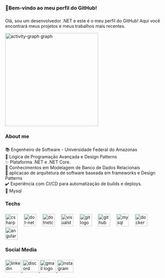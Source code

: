 <h3 align="left">👋Bem-vindo ao meu perfil do GitHub!</h3>

###
<p align="left">Olá, sou um desenvolvedor .NET e este é o meu perfil do GitHub! Aqui você encontrará meus projetos e meus trabalhos mais recentes.</p>
<div align="left">
  <img src="https://github-readme-activity-graph.vercel.app/graph?username=ErnandsonXavier&radius=16&theme=react&area=true&order=5" height="300" alt="activity-graph graph"  />
</div>

###



###

<h3 align="left">About me</h3>

###

<p align="left">📚 Engenheiro de Software - Universidade Federal do Amazonas<br>📍 Lógica de Programação Avançada e Design Patterns<br>✨ Plataforma .NET e .NET Core.<br>🎯 Conhecimentos em Modelagem de Banco de Dados Relacionais<br>🔖 aplicacao de arquitetura de software baseada em frameworks e Design Patterns<br>✔️ Experiência com CI/CD para automatização de builds e deploys.<br>💙 Mysql</p>

###

<h3 align="left">Techs</h3>

###

<div align="left">
  <img src="https://skillicons.dev/icons?i=cs" height="40" alt="csharp logo"  />
  <img width="12" />
  <img src="https://skillicons.dev/icons?i=dotnet" height="40" alt="dot-net logo"  />
  <img width="12" />
  <img src="https://cdn.jsdelivr.net/gh/devicons/devicon/icons/dotnetcore/dotnetcore-original.svg" height="40" alt="dotnetcore logo"  />
  <img width="12" />
  <img src="https://skillicons.dev/icons?i=visualstudio" height="40" alt="visualstudio logo"  />
  <img width="12" />
  <img src="https://skillicons.dev/icons?i=git" height="40" alt="git logo"  />
  <img width="12" />
  <img src="https://skillicons.dev/icons?i=github" height="40" alt="github logo"  />
  <img width="12" />
  <img src="https://skillicons.dev/icons?i=mysql" height="40" alt="mysql logo"  />
  <img width="12" />
  <img src="https://cdn.simpleicons.org/docker/2496ED" height="40" alt="docker logo"  />
  <img width="12" />
  <img src="https://cdn.jsdelivr.net/gh/devicons/devicon/icons/angularjs/angularjs-plain.svg" height="40" alt="angularjs logo"  />
</div>

###

<h3 align="left">Social Media</h3>

###

<div align="left">
  <a href="https://www.linkedin.com/in/ernandson-xavier/" target="_blank">
    <img src="https://raw.githubusercontent.com/maurodesouza/profile-readme-generator/master/src/assets/icons/social/linkedin/default.svg" width="52" height="40" alt="linkedin logo"  />
  </a>
  <a href="https://discord.gg/sKM9gubF" target="_blank">
    <img src="https://raw.githubusercontent.com/maurodesouza/profile-readme-generator/master/src/assets/icons/social/discord/default.svg" width="52" height="40" alt="discord logo"  />
  </a>
  <a href="ernandsonsilva52@gmail.com" target="_blank">
    <img src="https://raw.githubusercontent.com/maurodesouza/profile-readme-generator/master/src/assets/icons/social/gmail/default.svg" width="52" height="40" alt="gmail logo"  />
  </a>
  <a href="https://www.instagram.com/ernandsonx/" target="_blank">
    <img src="https://raw.githubusercontent.com/maurodesouza/profile-readme-generator/master/src/assets/icons/social/instagram/default.svg" width="52" height="40" alt="instagram logo"  />
  </a>
</div>

###
